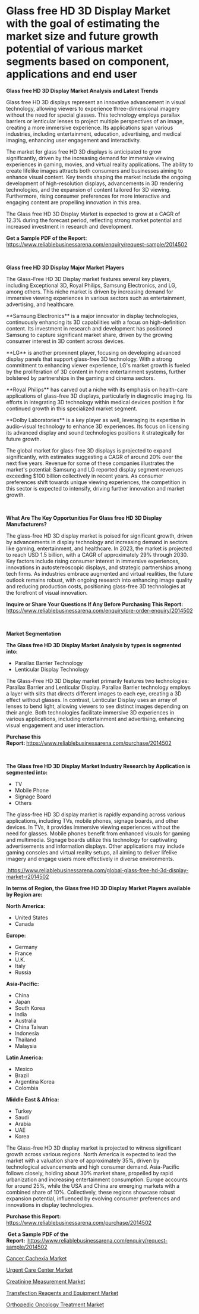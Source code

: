 <p><h1>Glass free HD 3D Display Market with the goal of estimating the market size and future growth potential of various market segments based on component, applications and end user</h1></p><p><strong>Glass free HD 3D Display Market Analysis and Latest Trends</strong></p>
<p><p>Glass free HD 3D displays represent an innovative advancement in visual technology, allowing viewers to experience three-dimensional imagery without the need for special glasses. This technology employs parallax barriers or lenticular lenses to project multiple perspectives of an image, creating a more immersive experience. Its applications span various industries, including entertainment, education, advertising, and medical imaging, enhancing user engagement and interactivity.</p><p>The market for glass free HD 3D displays is anticipated to grow significantly, driven by the increasing demand for immersive viewing experiences in gaming, movies, and virtual reality applications. The ability to create lifelike images attracts both consumers and businesses aiming to enhance visual content. Key trends shaping the market include the ongoing development of high-resolution displays, advancements in 3D rendering technologies, and the expansion of content tailored for 3D viewing. Furthermore, rising consumer preferences for more interactive and engaging content are propelling innovation in this area.</p><p>The Glass free HD 3D Display Market is expected to grow at a CAGR of 12.3% during the forecast period, reflecting strong market potential and increased investment in research and development.</p></p>
<p><strong>Get a Sample PDF of the Report:&nbsp;</strong> <a href="https://www.reliablebusinessarena.com/enquiry/request-sample/2014502?utm_campaign=3497&utm_medium=2&utm_source=Github&utm_content=ia&utm_term=06042025&utm_id=glass-free-hd-3d-display">https://www.reliablebusinessarena.com/enquiry/request-sample/2014502</a></p>
<p>&nbsp;</p>
<p><strong>Glass free HD 3D Display Major Market Players</strong></p>
<p><p>The Glass-Free HD 3D Display market features several key players, including Exceptional 3D, Royal Philips, Samsung Electronics, and LG, among others. This niche market is driven by increasing demand for immersive viewing experiences in various sectors such as entertainment, advertising, and healthcare.</p><p>**Samsung Electronics** is a major innovator in display technologies, continuously enhancing its 3D capabilities with a focus on high-definition content. Its investment in research and development has positioned Samsung to capture significant market share, driven by the growing consumer interest in 3D content across devices.</p><p>**LG** is another prominent player, focusing on developing advanced display panels that support glass-free 3D technology. With a strong commitment to enhancing viewer experience, LG's market growth is fueled by the proliferation of 3D content in home entertainment systems, further bolstered by partnerships in the gaming and cinema sectors.</p><p>**Royal Philips** has carved out a niche with its emphasis on health-care applications of glass-free 3D displays, particularly in diagnostic imaging. Its efforts in integrating 3D technology within medical devices position it for continued growth in this specialized market segment.</p><p>**Dolby Laboratories** is a key player as well, leveraging its expertise in audio-visual technology to enhance 3D experiences. Its focus on licensing its advanced display and sound technologies positions it strategically for future growth.</p><p>The global market for glass-free 3D displays is projected to expand significantly, with estimates suggesting a CAGR of around 20% over the next five years. Revenue for some of these companies illustrates the market's potential: Samsung and LG reported display segment revenues exceeding $100 billion collectively in recent years. As consumer preferences shift towards unique viewing experiences, the competition in this sector is expected to intensify, driving further innovation and market growth.</p></p>
<p>&nbsp;</p>
<p><strong>What Are The Key Opportunities For Glass free HD 3D Display Manufacturers?</strong></p>
<p><p>The glass-free HD 3D display market is poised for significant growth, driven by advancements in display technology and increasing demand in sectors like gaming, entertainment, and healthcare. In 2023, the market is projected to reach USD 1.5 billion, with a CAGR of approximately 29% through 2030. Key factors include rising consumer interest in immersive experiences, innovations in autostereoscopic displays, and strategic partnerships among tech firms. As industries embrace augmented and virtual realities, the future outlook remains robust, with ongoing research into enhancing image quality and reducing production costs, positioning glass-free 3D technologies at the forefront of visual innovation.</p></p>
<p><strong>Inquire or Share Your Questions If Any Before Purchasing This Report:</strong> <a href="https://www.reliablebusinessarena.com/enquiry/pre-order-enquiry/2014502?utm_campaign=3497&utm_medium=2&utm_source=Github&utm_content=ia&utm_term=06042025&utm_id=glass-free-hd-3d-display">https://www.reliablebusinessarena.com/enquiry/pre-order-enquiry/2014502</a></p>
<p>&nbsp;</p>
<p><strong>Market Segmentation</strong></p>
<p><strong>The Glass free HD 3D Display Market Analysis by types is segmented into:</strong></p>
<p><ul><li>Parallax Barrier Technology</li><li>Lenticular Display Technology</li></ul></p>
<p><p>The Glass-Free HD 3D Display market primarily features two technologies: Parallax Barrier and Lenticular Display. Parallax Barrier technology employs a layer with slits that directs different images to each eye, creating a 3D effect without glasses. In contrast, Lenticular Display uses an array of lenses to bend light, allowing viewers to see distinct images depending on their angle. Both technologies facilitate immersive 3D experiences in various applications, including entertainment and advertising, enhancing visual engagement and user interaction.</p></p>
<p><strong>Purchase this Report:&nbsp;</strong><a href="https://www.reliablebusinessarena.com/purchase/2014502?utm_campaign=3497&utm_medium=2&utm_source=Github&utm_content=ia&utm_term=06042025&utm_id=glass-free-hd-3d-display">https://www.reliablebusinessarena.com/purchase/2014502</a></p>
<p>&nbsp;</p>
<p><strong>The Glass free HD 3D Display Market Industry Research by Application is segmented into:</strong></p>
<p><ul><li>TV</li><li>Mobile Phone</li><li>Signage Board</li><li>Others</li></ul></p>
<p><p>The glass-free HD 3D display market is rapidly expanding across various applications, including TVs, mobile phones, signage boards, and other devices. In TVs, it provides immersive viewing experiences without the need for glasses. Mobile phones benefit from enhanced visuals for gaming and multimedia. Signage boards utilize this technology for captivating advertisements and information displays. Other applications may include gaming consoles and virtual reality setups, all aiming to deliver lifelike imagery and engage users more effectively in diverse environments.</p></p>
<p><a href="https://www.reliablebusinessarena.com/global-glass-free-hd-3d-display-market-r2014502?utm_campaign=3497&utm_medium=2&utm_source=Github&utm_content=ia&utm_term=06042025&utm_id=glass-free-hd-3d-display">&nbsp;https://www.reliablebusinessarena.com/global-glass-free-hd-3d-display-market-r2014502</a></p>
<p><strong>In terms of Region, the Glass free HD 3D Display Market Players available by Region are:</strong></p>
<p>
    <p> <strong> North America: </strong>
        <ul>
            <li>United States</li>
            <li>Canada</li>
        </ul>
        </p> 
    <p> <strong> Europe: </strong>
        <ul>
            <li>Germany</li>
            <li>France</li>
            <li>U.K.</li>
            <li>Italy</li>
            <li>Russia</li>
        </ul>
        </p> 
    <p> <strong> Asia-Pacific: </strong>
        <ul>
            <li>China</li>
            <li>Japan</li>
            <li>South Korea</li>
            <li>India</li>
            <li>Australia</li>
            <li>China Taiwan</li>
            <li>Indonesia</li>
            <li>Thailand</li>
            <li>Malaysia</li>
        </ul>
        </p> 
    <p> <strong> Latin America: </strong>
        <ul>
            <li>Mexico</li>
            <li>Brazil</li>
            <li>Argentina Korea</li>
            <li>Colombia</li>
        </ul>
        </p> 
    <p> <strong> Middle East & Africa: </strong>
        <ul>
            <li>Turkey</li>
            <li>Saudi</li>
            <li>Arabia</li>
            <li>UAE</li>
            <li>Korea</li>
        </ul>
    </p>
    </p>
<p><p>The Glass-free HD 3D display market is projected to witness significant growth across various regions. North America is expected to lead the market with a valuation share of approximately 35%, driven by technological advancements and high consumer demand. Asia-Pacific follows closely, holding about 30% market share, propelled by rapid urbanization and increasing entertainment consumption. Europe accounts for around 25%, while the USA and China are emerging markets with a combined share of 10%. Collectively, these regions showcase robust expansion potential, influenced by evolving consumer preferences and innovations in display technologies.</p></p>
<p><strong>Purchase this Report: </strong><a href="https://www.reliablebusinessarena.com/purchase/2014502?utm_campaign=3497&utm_medium=2&utm_source=Github&utm_content=ia&utm_term=06042025&utm_id=glass-free-hd-3d-display">https://www.reliablebusinessarena.com/purchase/2014502</a></p>
<p>&nbsp;<strong>Get a Sample PDF of the Report:&nbsp;&nbsp;</strong><a href="https://www.reliablebusinessarena.com/enquiry/request-sample/2014502?utm_campaign=3497&utm_medium=2&utm_source=Github&utm_content=ia&utm_term=06042025&utm_id=glass-free-hd-3d-display">https://www.reliablebusinessarena.com/enquiry/request-sample/2014502</a></p>
<p><strong></strong></p>
<p><p><a href="https://www.linkedin.com/pulse/strategic-roadmap-global-cancer-cachexia-market-insights-opportunities-mgwve?utm_campaign=3497&utm_medium=2&utm_source=Github&utm_content=ia&utm_term=06042025&utm_id=glass-free-hd-3d-display">Cancer Cachexia Market</a></p><p><a href="https://www.linkedin.com/pulse/global-urgent-care-center-market-forecast-year-2025-2032-mxcve?utm_campaign=3497&utm_medium=2&utm_source=Github&utm_content=ia&utm_term=06042025&utm_id=glass-free-hd-3d-display">Urgent Care Center Market</a></p><p><a href="https://www.linkedin.com/pulse/latest-market-analysis-shows-creatinine-measurement-poised-dje6f?utm_campaign=3497&utm_medium=2&utm_source=Github&utm_content=ia&utm_term=06042025&utm_id=glass-free-hd-3d-display">Creatinine Measurement Market</a></p><p><a href="https://www.linkedin.com/pulse/size-transfection-reagents-equipment-marketindustry-trends-mjtre?utm_campaign=3497&utm_medium=2&utm_source=Github&utm_content=ia&utm_term=06042025&utm_id=glass-free-hd-3d-display">Transfection Reagents and Equipment Market</a></p><p><a href="https://www.linkedin.com/pulse/sales-channel-penetration-market-opportunities-orthopedic-dj3if?utm_campaign=3497&utm_medium=2&utm_source=Github&utm_content=ia&utm_term=06042025&utm_id=glass-free-hd-3d-display">Orthopedic Oncology Treatment Market</a></p></p>